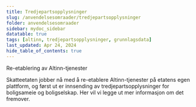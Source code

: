 ```yaml
---
title: Tredjepartsopplysninger
slug: /anvendelsesomraader/tredjepartsopplysninger
folder: anvendelsesomraader
sidebar: mydoc_sidebar
datatable: true
tags: [altinn, tredjepartsopplysninger, grunnlagsdata]
last_updated: Apr 24, 2024
hide_table_of_contents: true
---
```

<summary>Re-etablering av Altinn-tjenester</summary>

Skatteetaten jobber nå med å re-etablere Altinn-tjenester på etatens egen plattform, og først ut er innsending av tredjepartsopplysninger for boligsameie og boligselskap. Her vil vi legge ut mer informasjon om det fremover. 
